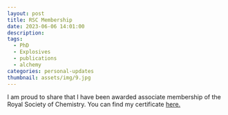 ```yaml
---
layout: post
title: RSC Membership
date: 2023-06-06 14:01:00
description: 
tags:
  - PhD
  - Explosives
  - publications
  - alchemy
categories: personal-updates
thumbnail: assets/img/9.jpg
---
```

I am proud to share that I have been awarded associate membership of the Royal Society of Chemistry. You can find my certificate [here.](https://membership.recognition.rsc.org/9608284a-9c1c-4b86-88cc-1af28752f4bc#gs.fcl2vl)

